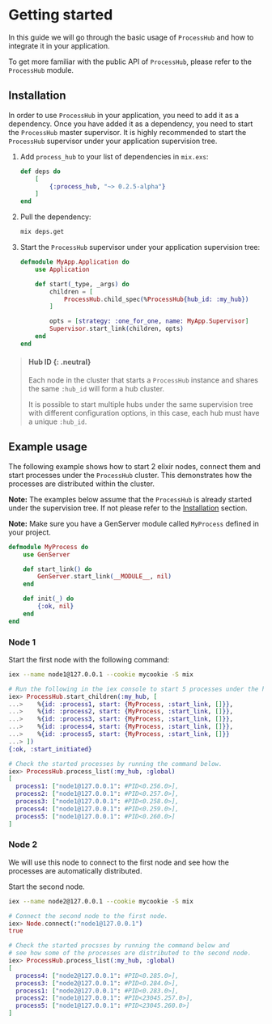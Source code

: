 # Getting started

In this guide we will go through the basic usage of `ProcessHub` and how to integrate 
it in your application.

To get more familiar with the public API of `ProcessHub`, please refer to the `ProcessHub` module.

## Installation

In order to use `ProcessHub` in your application, you need to add it as a dependency.
Once you have added it as a dependency, you need to start the `ProcessHub` master supervisor.
It is highly recommended to start the `ProcessHub` supervisor under your application 
supervision tree.

1. Add `process_hub` to your list of dependencies in `mix.exs`:
    ```elixir
    def deps do
        [
            {:process_hub, "~> 0.2.5-alpha"}
        ]
    end
    ```

2. Pull the dependency:
    ```bash
    mix deps.get
    ```

3. Start the `ProcessHub` supervisor under your application supervision tree:
    ```elixir
    defmodule MyApp.Application do
        use Application

        def start(_type, _args) do
            children = [
                ProcessHub.child_spec(%ProcessHub{hub_id: :my_hub})
            ]

            opts = [strategy: :one_for_one, name: MyApp.Supervisor]
            Supervisor.start_link(children, opts)
        end
    end
    ```

> #### Hub ID {: .neutral}
>
> Each node in the cluster that starts a `ProcessHub` instance and shares the same `:hub_id` will 
> form a hub cluster.
>
> It is possible to start multiple hubs under the same supervision tree with
> different configuration options, in this case, each hub must have a unique `:hub_id`.

## Example usage
The following example shows how to start 2 elixir nodes, connect them and start processes
under the `ProcessHub` cluster. This demonstrates how the processes are distributed within
the cluster.

**Note:** The examples below assume that the `ProcessHub` is already started under the
supervision tree. If not please refer to the [Installation](#installation) section.

**Note:** Make sure you have a GenServer module called `MyProcess` defined in your project.
```elixir
defmodule MyProcess do
    use GenServer

    def start_link() do
        GenServer.start_link(__MODULE__, nil)
    end

    def init(_) do
        {:ok, nil}
    end
end
```

<!-- tabs-open -->

### Node 1

Start the first node with the following command:

```bash
iex --name node1@127.0.0.1 --cookie mycookie -S mix
```

```elixir
# Run the following in the iex console to start 5 processes under the hub.
iex> ProcessHub.start_children(:my_hub, [
...>    %{id: :process1, start: {MyProcess, :start_link, []}},
...>    %{id: :process2, start: {MyProcess, :start_link, []}},
...>    %{id: :process3, start: {MyProcess, :start_link, []}},
...>    %{id: :process4, start: {MyProcess, :start_link, []}},
...>    %{id: :process5, start: {MyProcess, :start_link, []}}
...> ])
{:ok, :start_initiated}

# Check the started processes by running the command below.
iex> ProcessHub.process_list(:my_hub, :global)
[
  process1: ["node1@127.0.0.1": #PID<0.256.0>],
  process2: ["node1@127.0.0.1": #PID<0.257.0>],
  process3: ["node1@127.0.0.1": #PID<0.258.0>],
  process4: ["node1@127.0.0.1": #PID<0.259.0>],
  process5: ["node1@127.0.0.1": #PID<0.260.0>]
]
```

### Node 2
We will use this node to connect to the first node and see how the processes are
automatically distributed.

Start the second node.
```bash
iex --name node2@127.0.0.1 --cookie mycookie -S mix
```

```elixir
# Connect the second node to the first node.
iex> Node.connect(:"node1@127.0.0.1")
true

# Check the started procsses by running the command below and
# see how some of the processes are distributed to the second node.
iex> ProcessHub.process_list(:my_hub, :global)
[
  process4: ["node2@127.0.0.1": #PID<0.285.0>],
  process3: ["node2@127.0.0.1": #PID<0.284.0>],
  process1: ["node2@127.0.0.1": #PID<0.283.0>],
  process2: ["node1@127.0.0.1": #PID<23045.257.0>],
  process5: ["node1@127.0.0.1": #PID<23045.260.0>]
]
```
<!-- tabs-close -->